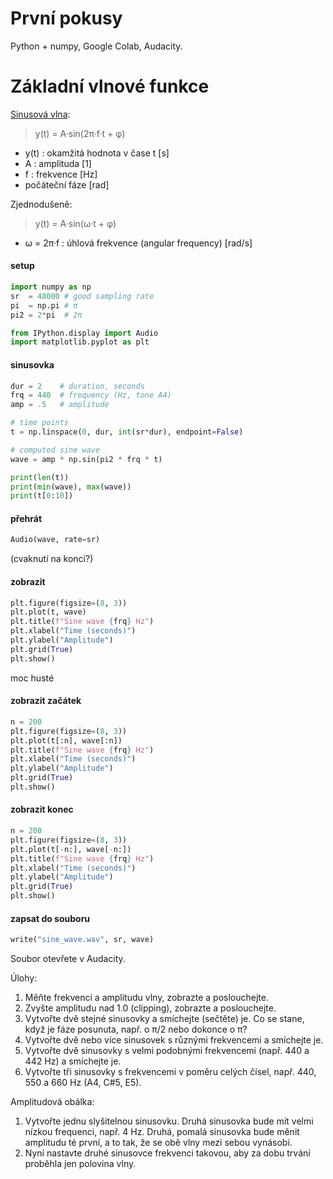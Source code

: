 # První pokusy

Python + numpy, Google Colab, Audacity.

# Základní vlnové funkce

[Sinusová vlna](https://en.wikipedia.org/wiki/Sine_wave):

> y(t) = A·sin(2π·f·t + φ)

- y(t) : okamžitá hodnota v čase t [s]
- A : amplituda [1]
- f : frekvence [Hz]
- počáteční fáze [rad]

Zjednodušeně:

> y(t) = A·sin(ω·t + φ)

- ω = 2π·f : úhlová frekvence (angular frequency) [rad/s]

#### setup

```python
import numpy as np
sr  = 48000 # good sampling rate
pi  = np.pi # π
pi2 = 2*pi  # 2π

from IPython.display import Audio
import matplotlib.pyplot as plt
```

#### sinusovka

```python
dur = 2    # duration, seconds
frq = 440  # frequency (Hz, tone A4)
amp = .5   # amplitude

# time points
t = np.linspace(0, dur, int(sr*dur), endpoint=False)

# computed sine wave
wave = amp * np.sin(pi2 * frq * t)

print(len(t))
print(min(wave), max(wave))
print(t[0:10])
```

#### přehrát

```python
Audio(wave, rate=sr)
```

(cvaknutí na konci?)

#### zobrazit

```python
plt.figure(figsize=(8, 3))
plt.plot(t, wave)
plt.title(f"Sine wave {frq} Hz")
plt.xlabel("Time (seconds)")
plt.ylabel("Amplitude")
plt.grid(True)
plt.show()
```

moc husté

#### zobrazit začátek

```python
n = 200
plt.figure(figsize=(8, 3))
plt.plot(t[:n], wave[:n])
plt.title(f"Sine wave {frq} Hz")
plt.xlabel("Time (seconds)")
plt.ylabel("Amplitude")
plt.grid(True)
plt.show()
```

#### zobrazit konec

```python
n = 200
plt.figure(figsize=(8, 3))
plt.plot(t[-n:], wave[-n:])
plt.title(f"Sine wave {frq} Hz")
plt.xlabel("Time (seconds)")
plt.ylabel("Amplitude")
plt.grid(True)
plt.show()
```

#### zapsat do souboru

```python
write("sine_wave.wav", sr, wave)
```

Soubor otevřete v Audacity.

Úlohy:

1. Měňte frekvenci a amplitudu vlny, zobrazte a poslouchejte.
1. Zvyšte amplitudu nad 1.0 (clipping), zobrazte a poslouchejte.
1. Vytvořte dvě stejné sinusovky a smíchejte (sečtěte) je. Co se stane, když je fáze posunuta, např. o π/2 nebo dokonce o π?
1. Vytvořte dvě nebo více sinusovek s různými frekvencemi a smíchejte je.
1. Vytvořte dvě sinusovky s velmi podobnými frekvencemi (např. 440 a 442 Hz) a smíchejte je.
1. Vytvořte tři sinusovky s frekvencemi v poměru celých čísel, např. 440, 550 a 660 Hz (A4, C#5, E5).

Amplitudová obálka:

1. Vytvořte jednu slyšitelnou sinusovku. Druhá sinusovka bude mít velmi nízkou frequenci, např. 4 Hz. Druhá, pomalá sinusovka bude měnit amplitudu té první, a to tak, že se obě vlny mezi sebou vynásobí.
1. Nyní nastavte druhé sinusovce frekvenci takovou, aby za dobu trvání proběhla jen polovina vlny.
